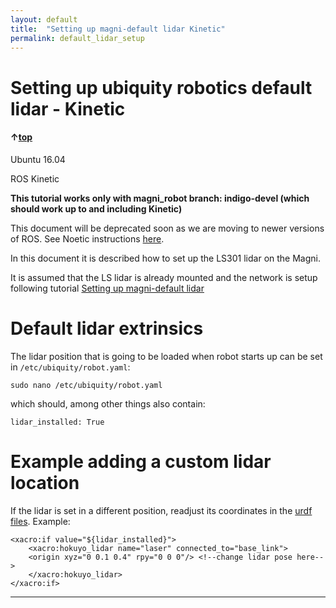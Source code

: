 ```yaml
---
layout: default
title:  "Setting up magni-default lidar Kinetic"
permalink: default_lidar_setup
---
```

# Setting up ubiquity robotics default lidar - Kinetic

#### &uarr;[top]( https://ubiquityrobotics.github.io/learn/)

Ubuntu 16.04

ROS Kinetic

**This tutorial works only with magni_robot branch: indigo-devel (which should work up to and including Kinetic)**

This document will be deprecated soon as we are moving to newer versions of ROS. See Noetic instructions [here](ls_lidar_setup_noetic.md).

In this document it is described how to set up the LS301 lidar on the Magni.

It is assumed that the LS lidar is already mounted and the network is setup following tutorial [Setting up magni-default lidar](/learn/doing_more/ls_lidar_setup_common.md)

# Default lidar extrinsics

The lidar position that is going to be loaded when robot starts up can be set in  `/etc/ubiquity/robot.yaml`:

    sudo nano /etc/ubiquity/robot.yaml

which should, among other things also contain:

    lidar_installed: True


# Example adding a custom lidar location

If the lidar is set in a different position, readjust its coordinates in the [urdf files](https://github.com/UbiquityRobotics/magni_robot/blob/4c43300e4fc08a37f5206c9db85a6e11105f91d6/magni_description/urdf/magni.urdf.xacro#L205). Example:

    <xacro:if value="${lidar_installed}">
        <xacro:hokuyo_lidar name="laser" connected_to="base_link">
        <origin xyz="0 0.1 0.4" rpy="0 0 0"/> <!--change lidar pose here-->
        </xacro:hokuyo_lidar>
    </xacro:if>

***